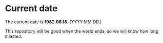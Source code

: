 # Current date

The current date is **1982.08.18.** (YYYY.MM.DD.)

This repository will be good when the world ends, so we will know how long it lasted.
